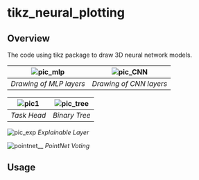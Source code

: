 # tikz_neural_plotting
## Overview
The code using tikz package to draw 3D neural network models.

| ![pic_mlp](https://github.com/user-attachments/assets/20674d9b-d261-4891-a98d-3b4f1123c79b) | ![pic_CNN](https://github.com/user-attachments/assets/57a8ac9d-83e8-4ac5-a58c-f3b229c60c53) |
|:--:|:--:|
| *Drawing of MLP layers* | *Drawing of CNN layers* |

| ![pic1](https://github.com/user-attachments/assets/d8c932f9-83d4-42c5-a025-c515f3ebf6fc) | ![pic_tree](https://github.com/user-attachments/assets/92415791-d3df-441d-a04a-70f4b03b885d) | 
|:--:|:--:|
| *Task Head* | *Binary Tree* |

![pic_exp](https://github.com/user-attachments/assets/71e4a3ca-6dbe-476b-bde8-ae9bac4a7f47)
*Explainable Layer*

![pointnet__](https://github.com/user-attachments/assets/374e4fee-8a72-4e19-b0cd-b7c3ed6e2efe)
*PointNet Voting*

## Usage
